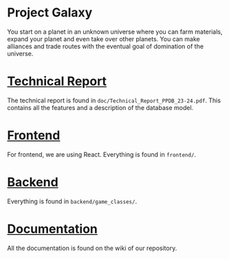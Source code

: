 # Project Galaxy

You start on a planet in an unknown universe where you can farm materials, expand your planet and even take over other planets.
You can make alliances and trade routes with the eventual goal of domination of the universe.

# [Technical Report](./doc/Technical_Report_PPDB_23-24.pdf)
The technical report is found in `doc/Technical_Report_PPDB_23-24.pdf`. This contains all the features and a description of the database model.

# [Frontend](./frontend/README.md)


For frontend, we are using React. Everything is found in `frontend/`.

# [Backend](./backend/README.md)

Everything is found in `backend/game_classes/`.

# [Documentation](https://github.com/hendrik-de-bruyn/PPDB-Team-5/wiki)
All the documentation is found on the wiki of our repository.
